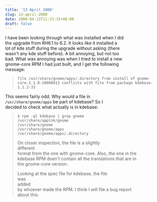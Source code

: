 ```yaml
---
title: '13 April 2000'
slug: 13-april-2000
date: 2000-04-13T11:23:15+08:00
draft: false
---
```


I have been looking through what was installed when I did\
the upgrade from RH6.1 to 6.2. It looks like it installed a\
lot of kde stuff during the upgrade without asking (there\
wasn\'t any kde stuff before). A bit annoying, but not too\
bad. What was annoying was when I tried to install a new\
gnome-core RPM I had just built, and I get the following\
message:

> `file /usr/share/gnome/apps/.directory from install of gnome-core-1.1.8-20000413 conflicts with file from package kdebase-1.1.2-33`

This seems fairly odd. Why would a file in\
`/usr/share/gnome/apps` be part of kdebase? So I\
decided to check what actually is in kdebase:

>     $ rpm -ql kdebase | grep gnome
>     /usr/share/applnk/gnome
>     /usr/share/gnome
>     /usr/share/gnome/apps
>     /usr/share/gnome/apps/.directory
>
> On closer inspection, the file is a slightly\
> different\
> format from the one with gnome-core. Also, the one in the\
> kdebase RPM doen\'t contain all the translations that are in\
> the gnome-core version.
>
> Looking at the spec file for kdebase, the file\
> was\
> added\
> by whoever made the RPM. I think I will file a bug report\
> about this.
